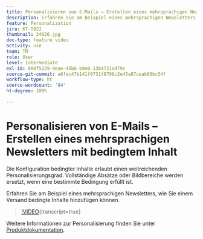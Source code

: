 ```yaml
---
title: Personalisieren von E-Mails – Erstellen eines mehrsprachigen Newsletters mit bedingtem Inhalt
description: Erfahren Sie am Beispiel eines mehrsprachigen Newsletters, wie Sie einem Versand bedingte Inhalte hinzufügen können.
feature: Personalization
jira: KT-5922
thumbnail: 24926.jpg
doc-type: feature video
activity: use
team: TM
role: User
level: Intermediate
exl-id: 080f5229-9eae-45b6-b0e0-13b4721ad79c
source-git-commit: a6fac47b141f8731f8798c2e45a87ceab08bc54f
workflow-type: ht
source-wordcount: '84'
ht-degree: 100%

---
```


# Personalisieren von E-Mails – Erstellen eines mehrsprachigen Newsletters mit bedingtem Inhalt

Die Konfiguration bedingter Inhalte erlaubt einen weitreichenden Personalisierungsgrad. Vollständige Absätze oder Bildbereiche werden ersetzt, wenn eine bestimmte Bedingung erfüllt ist.

Erfahren Sie am Beispiel eines mehrsprachigen Newsletters, wie Sie einem Versand bedingte Inhalte hinzufügen können.

>[!VIDEO](https://video.tv.adobe.com/v/24926?quality=12&learn=on){transcript=true}

Weitere Informationen zur Personalisierung finden Sie unter [Produktdokumentation](https://experienceleague.adobe.com/docs/campaign-classic/using/sending-messages/personalizing-deliveries/about-personalization.html?lang=de).

